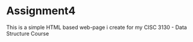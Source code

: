 # Assignment4
This is a simple HTML based web-page i create for my CISC 3130 - Data Structure Course
